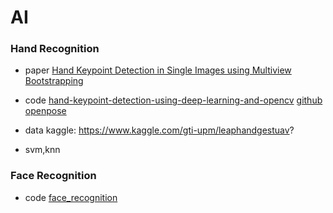 # AI

### Hand Recognition
* paper
[Hand Keypoint Detection in Single Images using Multiview Bootstrapping](https://arxiv.org/pdf/1704.07809.pdf)

* code
[hand-keypoint-detection-using-deep-learning-and-opencv](https://www.learnopencv.com/hand-keypoint-detection-using-deep-learning-and-opencv/)
[github openpose](https://github.com/CMU-Perceptual-Computing-Lab/openpose)

* data
kaggle:
https://www.kaggle.com/gti-upm/leaphandgestuav?

* svm,knn

### Face Recognition
* code
[face_recognition](https://github.com/ageitgey/face_recognition)
